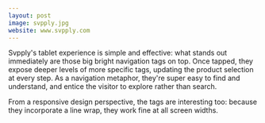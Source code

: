 ```yaml
---
layout: post
image: svpply.jpg
website: www.svpply.com
---
```


Svpply's tablet experience is simple and effective: what stands out immediately are those big bright navigation tags on top. Once tapped, they expose deeper levels of more specific tags, updating the product selection at every step. As a navigation metaphor, they're super easy to find and understand, and entice the visitor to explore rather than search.

From a responsive design perspective, the tags are interesting too: because they incorporate a line wrap, they work fine at all screen widths.


